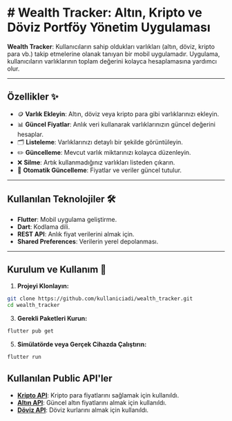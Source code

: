 # # Wealth Tracker: Altın, Kripto ve Döviz Portföy Yönetim Uygulaması

**Wealth Tracker**: Kullanıcıların sahip oldukları varlıkları (altın, döviz, kripto para vb.) takip etmelerine olanak tanıyan bir mobil uygulamadır. Uygulama, kullanıcıların varlıklarının toplam değerini kolayca hesaplamasına yardımcı olur.

---

## Özellikler ✨
- 🪙 **Varlık Ekleyin**: Altın, döviz veya kripto para gibi varlıklarınızı ekleyin.
- 📊 **Güncel Fiyatlar**: Anlık veri kullanarak varlıklarınızın güncel değerini hesaplar.
- 🗂️ **Listeleme**: Varlıklarınızı detaylı bir şekilde görüntüleyin.
- ✏️ **Güncelleme**: Mevcut varlık miktarınızı kolayca düzenleyin.
- ❌ **Silme**: Artık kullanmadığınız varlıkları listeden çıkarın.
- 🔄 **Otomatik Güncelleme**: Fiyatlar ve veriler güncel tutulur.

---

## Kullanılan Teknolojiler 🛠️
- **Flutter**: Mobil uygulama geliştirme.
- **Dart**: Kodlama dili.
- **REST API**: Anlık fiyat verilerini almak için.
- **Shared Preferences**: Verilerin yerel depolanması.

---

## Kurulum ve Kullanım 🚀

1. **Projeyi Klonlayın:**
```bash
git clone https://github.com/kullaniciadi/wealth_tracker.git
cd wealth_tracker 
```

3. **Gerekli Paketleri Kurun:**
```bash
flutter pub get
```
5. **Simülatörde veya Gerçek Cihazda Çalıştırın:**
```bash
flutter run
```

## Kullanılan Public API'ler

- **[Kripto API](https://api4.bitlo.com/market/ticker/all)**: Kripto para fiyatlarını sağlamak için kullanıldı.
- **[Altın API](https://finans.truncgil.com/today.json)**: Güncel altın fiyatlarını almak için kullanıldı.
- **[Döviz API](https://hasanadiguzel.com.tr/api/kurgetir)**: Döviz kurlarını almak için kullanıldı.

      

